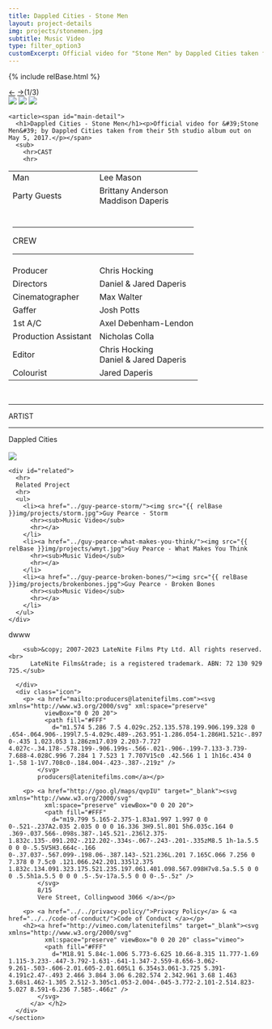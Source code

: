 ```yaml
---
title: Dappled Cities - Stone Men
layout: project-details
img: projects/stonemen.jpg
subtitle: Music Video
type: filter_option3
customExcerpt: Official video for "Stone Men" by Dappled Cities taken from their 5th studio album out on May 5, 2017.
---
```

{% include relBase.html %}

  <section id="details">
    <div id="carousel">
      <div id="carousel_controls"><span><a href="#" id="carousel_backward">&larr;</a> <a href="#"
            id="carousel_forward">&rarr;</a></span><span id="pagecount">(1/3)</span></div>
      <div id="carousel_img">
        <img src="{{ relBase }}img/gallery/stonemen3.jpg" id="img1">
        <img src="{{ relBase }}img/gallery/stonemen2.png" id="img2">
        <img src="{{ relBase }}img/gallery/stonemen1.png" id="img3">
      </div>
    </div>


    <article><span id="main-detail">
      <h1>Dappled Cities - Stone Men</h1><p>Official video for &#39;Stone Men&#39; by Dappled Cities taken from their 5th studio album out on May 5, 2017.</p></span>
      <sub>
        <hr>CAST
        <hr>
 <table>
  <tr><td>Man</td><td>Lee Mason</td></tr>
  <tr><td>Party Guests</td><td>Brittany Anderson<br>Maddison Daperis</td></tr>
  <tr><td colspan="2"><br><hr>CREW
    <hr></td></tr><tr><td>
        Producer</td><td> Chris Hocking</td></tr><tr><td>
Directors</td><td> Daniel & Jared Daperis</td></tr><tr><td>
Cinematographer</td><td>Max Walter</td></tr><tr><td>
Gaffer</td><td>Josh Potts</td></tr><tr><td>
1st A/C</td><td>Axel Debenham-Lendon</td></tr><tr><td>
Production Assistant</td><td>Nicholas Colla</td></tr><tr><td>
Editor</td><td>Chris Hocking<br>Daniel & Jared Daperis</td></tr><tr><td>
Colourist</td><td>Jared Daperis</td></tr></table><br>
        <hr>ARTIST
        <hr>
        Dappled Cities<br><br>
        <a href="https://www.youtube.com/watch?v=1-t4SeoRx40" target="_blank"><img src="{{ relBase }}img/social/youtube.svg" class="youtube"></a>
      </sub>
    </article>

    <div id="related">
      <hr>
      Related Project
      <hr>
      <ul>
        <li><a href="../guy-pearce-storm/"><img src="{{ relBase }}img/projects/storm.jpg">Guy Pearce - Storm
          <hr><sub>Music Video</sub>
          <hr></a>
        </li>
        <li><a href="../guy-pearce-what-makes-you-think/"><img src="{{ relBase }}img/projects/wmyt.jpg">Guy Pearce - What Makes You Think
          <hr><sub>Music Video</sub>
          <hr></a>
        </li>
        <li><a href="../guy-pearce-broken-bones/"><img src="{{ relBase }}img/projects/brokenbones.jpg">Guy Pearce - Broken Bones
          <hr><sub>Music Video</sub>
          <hr></a>
        </li>
      </ul>
    </div>
  </section>



  <div id="gradient"></div>
  <footer>
    <section class="widthwrap">dwww
      <div>
        

        <sub>&copy; 2007-2023 LateNite Films Pty Ltd. All rights reserved.<br>
          LateNite Films&trade; is a registered trademark. ABN: 72 130 929 725.</sub>

      </div>
      <div class="icon">
        <p> <a href="mailto:producers@latenitefilms.com"><svg xmlns="http://www.w3.org/2000/svg" xml:space="preserve"
              viewBox="0 0 20 20">
              <path fill="#FFF"
                d="m1.574 5.286 7.5 4.029c.252.135.578.199.906.199.328 0 .654-.064.906-.199l7.5-4.029c.489-.263.951-1.286.054-1.286H1.521c-.897 0-.435 1.023.053 1.286zm17.039 2.203-7.727 4.027c-.34.178-.578.199-.906.199s-.566-.021-.906-.199-7.133-3.739-7.688-4.028C.996 7.284 1 7.523 1 7.707V15c0 .42.566 1 1 1h16c.434 0 1-.58 1-1V7.708c0-.184.004-.423-.387-.219z" />
            </svg>
            producers@latenitefilms.com</a></p>

        <p> <a href="http://goo.gl/maps/qvpIU" target="_blank"><svg xmlns="http://www.w3.org/2000/svg"
              xml:space="preserve" viewBox="0 0 20 20">
              <path fill="#FFF"
                d="m19.799 5.165-2.375-1.83a1.997 1.997 0 0 0-.521-.237A2.035 2.035 0 0 0 16.336 3H9.5l.801 5h6.035c.164 0 .369-.037.566-.098s.387-.145.521-.236l2.375-1.832c.135-.091.202-.212.202-.334s-.067-.243-.201-.335zM8.5 1h-1a.5.5 0 0 0-.5.5V5H3.664c-.166 0-.37.037-.567.099-.198.06-.387.143-.521.236L.201 7.165C.066 7.256 0 7.378 0 7.5c0 .121.066.242.201.335l2.375 1.832c.134.091.323.175.521.235.197.061.401.098.567.098H7v8.5a.5.5 0 0 0 .5.5h1a.5.5 0 0 0 .5-.5v-17a.5.5 0 0 0-.5-.5z" />
            </svg>
            8/15
            Vere Street, Collingwood 3066 </a></p>

        <p> <a href="../../privacy-policy/">Privacy Policy</a> & <a href="../../code-of-conduct/">Code of Conduct </a></p>
        <h2><a href="http://vimeo.com/latenitefilms" target="_blank"><svg xmlns="http://www.w3.org/2000/svg"
              xml:space="preserve" viewBox="0 0 20 20" class="vimeo">
              <path fill="#FFF"
                d="M18.91 5.84c-1.006 5.773-6.625 10.66-8.315 11.777-1.69 1.115-3.233-.447-3.792-1.631-.641-1.347-2.559-8.656-3.062-9.261-.503-.606-2.01.605-2.01.605L1 6.354s3.061-3.725 5.391-4.191c2.47-.493 2.466 3.864 3.06 6.282.574 2.342.961 3.68 1.463 3.68s1.462-1.305 2.512-3.305c1.053-2.004-.045-3.772-2.101-2.514.823-5.027 8.591-6.236 7.585-.466z" />
            </svg>
          </a> </h2>
      </div>
    </section>
  </footer>
  <div id="cursor"></div>
  <script type="text/javascript" src="../../js/main.js"></script>
  <script type="text/javascript" src="../../js/carousel.js"></script>
</body>
